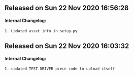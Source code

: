 ## Released on Sun 22 Nov 2020 16:56:28  

#### Internal Changelog: 

    1. Updated asset info in setup.py



## Released on Sun 22 Nov 2020 16:03:32  

#### Internal Changelog: 

    1. updated TEST DRIVER piece code to upload itself




